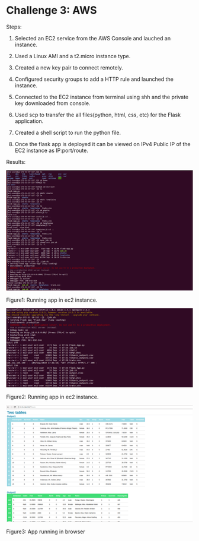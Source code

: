 # Challenge 3: AWS

Steps:

1. Selected an EC2 service from the AWS Console and lauched an instance.

2. Used a Linux AMI and a t2.micro instance type.

3. Created a new key pair to connect remotely.

4. Configured security groups to add a HTTP rule and launched the instance. 

5. Connected to the EC2 instance from terminal using shh and the private key downloaded from console.

6. Used scp to transfer the all files(python, html, css, etc) for the Flask application.

7. Created a shell script to run the python file.

8. Once the flask app is deployed it can be viewed on IPv4 Public IP of the EC2 instance as IP:port/route.


Results:

![Image1](image/image1.png)

Figure1: Running app in ec2 instance.

![Image2](image/image2.png)

Figure2: Running app in ec2 instance.

![Image3](image/image3.png)

Figure3: App running in browser


